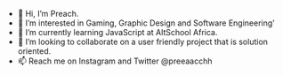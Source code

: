 - 👋 Hi, I’m Preach.
- 👀 I’m interested in Gaming, Graphic Design and Software Engineering'
- 🌱 I’m currently learning JavaScript at AltSchool Africa.
- 💞️ I’m looking to collaborate on a user friendly project that is solution oriented.
- 📫 Reach me on Instagram and Twitter @preeaacchh

<!---
preeaacchh/preeaacchh is a ✨ special ✨ repository because its `README.md` (this file) appears on your GitHub profile.
You can click the Preview link to take a look at your changes.
--->

